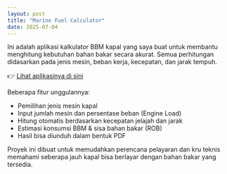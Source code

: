 ```yaml
---
layout: post
title: "Marine Fuel Calculator"
date: 2025-07-04
---
```


Ini adalah aplikasi kalkulator BBM kapal yang saya buat untuk membantu menghitung kebutuhan bahan bakar secara akurat. Semua perhitungan didasarkan pada jenis mesin, beban kerja, kecepatan, dan jarak tempuh.

👉 [Lihat aplikasinya di sini](https://gentle-dragon-4e200c.netlify.app/)

Beberapa fitur unggulannya:
- Pemilihan jenis mesin kapal
- Input jumlah mesin dan persentase beban (Engine Load)
- Hitung otomatis berdasarkan kecepatan jelajah dan jarak
- Estimasi konsumsi BBM & sisa bahan bakar (ROB)
- Hasil bisa diunduh dalam bentuk PDF

Proyek ini dibuat untuk memudahkan perencana pelayaran dan kru teknis memahami seberapa jauh kapal bisa berlayar dengan bahan bakar yang tersedia.
